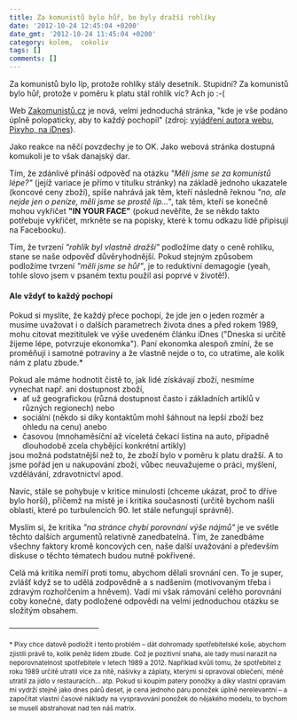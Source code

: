 ```yaml
---
title: Za komunistů bylo hůř, bo byly dražší rohlíky
date: '2012-10-24 12:45:04 +0200'
date_gmt: '2012-10-24 11:45:04 +0200'
category: kolem,  cokoliv
tags: []
comments: []
---
```

<p>Za komunistů bylo líp, protože rohlíky stály desetník. Stupidní? Za komunistů bylo hůř, protože v poměru k platu stál rohlík víc? Ach jo :-(</p>
<p>Web <a href="https://www.zakomunistu.cz">Zakomunistů.cz</a> je nová, velmi jednoduchá stránka, "kde je vše podáno úplně polopaticky, aby to každý pochopil" (zdroj: <a href="https://www.facebook.com/l.php?u=http%3A%2F%2Fzpravy.idnes.cz%2Fjask-se-zilo-za-komunistu-0y4-%2Fdomaci.aspx%3Fc%3DA121023_174454_domaci_zep&h=LAQELYVwr">vyjádření autora webu, Pixyho, na iDnes</a>).</p>
<p>Jako reakce na něčí povzdechy je to OK. Jako webová stránka dostupná komukoli je to však danajský dar. </p>
<p>Tím, že zdánlivě přináší odpověď na otázku <em>"Měli jsme se za komunistů lépe?"</em> (jejíž variace je přímo v titulku stránky) na základě jednoho ukazatele (koncové ceny zboží), spíše nahrává jak těm, kteří následně řeknou <em>"no, ale nejde jen o peníze, měli jsme se prostě líp..."</em>, tak těm, kteří se konečně mohou vykřičet <strong>"IN YOUR FACE"</strong> (pokud nevěříte, že se někdo takto potřebuje vykřičet, mrkněte se na popisky, které k tomu odkazu lidé připisují na Facebooku).</p>
<p>Tím, že tvrzení<em> "rohlík byl vlastně dražší"</em> podložíme daty o ceně rohlíku, stane se naše odpověď důvěryhodnější. Pokud stejným způsobem podložíme tvrzení <em>"měli jsme se hůř"</em>, je to reduktivní demagogie (yeah, tohle slovo jsem v psaném textu použil asi poprvé v životě!).</p>
<h4>Ale vždyť to každý pochopí</h4>
<p>Pokud si myslíte, že každý přece pochopí, že jde jen o jeden rozměr a musíme uvažovat i o dalších parametrech života dnes a před rokem 1989, mohu citovat mezititulek ve výše uvedeném článku iDnes ("Dneska si určitě žijeme lépe, potvrzuje ekonomka"). Paní ekonomka alespoň zmíní, že se proměňují i samotné potraviny a že vlastně nejde o to, co utratíme, ale kolik nám z platu zbude.* </p>
<p  style="margin-bottom: 0">Pokud ale máme hodnotit čistě to, jak lidé získávají zboží, nesmíme vynechat např. ani dostupnost zboží, </p>
<ul  style="margin-top: 0; margin-bottom: 0">
<li style="margin-top: 0; margin-bottom: 0">ať už geografickou (různá dostupnost často i základních artiklů v různých regionech) nebo </li>
<li style="margin-top: 0; margin-bottom: 0">sociální (někdo si díky kontaktům mohl šáhnout na lepší zboží bez ohledu na cenu) anebo </li>
<li style="margin-top: 0; margin-bottom: 0">časovou (mnohaměsíční až víceletá čekací listina na auto, případně dlouhodobě zcela chybějící konkrétní artikly) </li>
</ul>
<p  style="margin-top: 0;">jsou možná podstatnější než to, že zboží bylo v poměru k platu dražší. A to jsme pořád jen u nakupování zboží, vůbec neuvažujeme o práci, myšlení, vzdělávání, zdravotnictví apod.</p>
<p>Navíc, stále se pohybuje v kritice minulosti (chceme ukázat, proč to dříve bylo horší), přičemž na místě je i kritika současnosti (určitě bychom našli oblasti, které po turbulencích 90. let stále nefungují správně).</p>
<p>Myslím si, že kritika <em>"na stránce chybí porovnání výše nájmů"</em> je ve světle těchto dalších argumentů relativně zanedbatelná. Tím, že zanedbáme všechny faktory kromě koncových cen, naše další uvažování a především diskuse o těchto tématech budou nutně pokřivené.</p>
<p>Celá má kritika nemíří proti tomu, abychom dělali srovnání cen. To je super, zvlášť když se to udělá zodpovědně a s nadšením (motivovaným třeba i zdravým rozhořčením a hněvem). Vadí mi však rámování celého porovnání coby konečné, daty podložené odpovědi na velmi jednoduchou otázku se složitým obsahem.</p>
<p>–––––––––––––––––––––––</p>
<p><small style="line-height: 1.4em">* Pixy chce datově podložit i tento problém – dát dohromady spotřebitelské koše, abychom zjistili právě to, kolik peněz lidem zbude. Což je pozitivní snaha, ale tady musí narazit na neporovnatelnost spotřebitele v letech 1989 a 2012. Například kvůli tomu, že spotřebitel z roku 1989 určitě utratil více za nitě, nášivky a záplaty, kterými si opravoval oblečení, méně utratil za jídlo v restauracích... atp. Pokud si koupím patery ponožky a díky vlastní opravám mi vydrží stejně jako dnes párů deset, je cena jednoho páru ponožek úplně nerelevantní – a započítat vlastní časové náklady na vyspravování ponožek do nějakého modelu, to bychom se museli abstrahovat nad ten náš matrix.</small></p>

